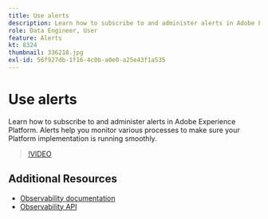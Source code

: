 ```yaml
---
title: Use alerts
description: Learn how to subscribe to and administer alerts in Adobe Experience Platform. Alerts help you monitor various processes to make sure your Platform implementation is running smoothly.
role: Data Engineer, User
feature: Alerts
kt: 8324
thumbnail: 336218.jpg
exl-id: 56f927db-1f16-4c0b-a0e0-a25e43f1a535
---
```

# Use alerts

Learn how to subscribe to and administer alerts in Adobe Experience Platform. Alerts help you monitor various processes to make sure your Platform implementation is running smoothly.

>[!VIDEO](https://video.tv.adobe.com/v/336218?quality=12&learn=on)

## Additional Resources

* [Observability documentation](https://experienceleague.adobe.com/docs/experience-platform/observability/home.html)
* [Observability API](https://www.adobe.io/apis/experienceplatform/home/api-reference.html#!acpdr/swagger-specs/access-control.yaml)
